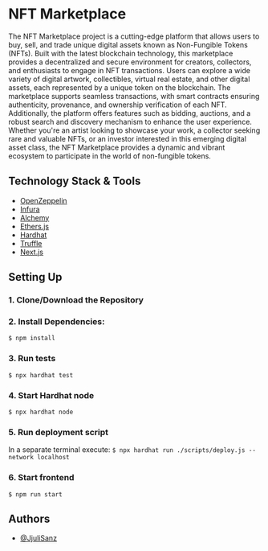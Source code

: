 # NFT Marketplace

The NFT Marketplace project is a cutting-edge platform that allows users to buy, sell, and trade unique digital assets known as Non-Fungible Tokens (NFTs). Built with the latest blockchain technology, this marketplace provides a decentralized and secure environment for creators, collectors, and enthusiasts to engage in NFT transactions. Users can explore a wide variety of digital artwork, collectibles, virtual real estate, and other digital assets, each represented by a unique token on the blockchain. The marketplace supports seamless transactions, with smart contracts ensuring authenticity, provenance, and ownership verification of each NFT. Additionally, the platform offers features such as bidding, auctions, and a robust search and discovery mechanism to enhance the user experience. Whether you're an artist looking to showcase your work, a collector seeking rare and valuable NFTs, or an investor interested in this emerging digital asset class, the NFT Marketplace provides a dynamic and vibrant ecosystem to participate in the world of non-fungible tokens.

## Technology Stack & Tools

- [OpenZeppelin](https://www.openzeppelin.com/contracts)
- [Infura](https://www.infura.io/)
- [Alchemy](https://www.alchemy.com/) 
- [Ethers.js](https://docs.ethers.org/v5/)
- [Hardhat](https://hardhat.org/)
- [Truffle](https://trufflesuite.com/)
- [Next.js](https://nextjs.org/)

## Setting Up
### 1. Clone/Download the Repository

### 2. Install Dependencies:
`$ npm install`

### 3. Run tests
`$ npx hardhat test`

### 4. Start Hardhat node
`$ npx hardhat node`

### 5. Run deployment script
In a separate terminal execute:
`$ npx hardhat run ./scripts/deploy.js --network localhost`

### 6. Start frontend
`$ npm run start`

## Authors

- [@JjuliSanz ](https://github.com/JjuliSanz)
